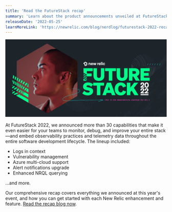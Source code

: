 ```yaml
---
title: 'Read the FutureStack recap' 
summary: 'Learn about the product announcements unveiled at FutureStack 2022, our ultimate customer conference for software engineers and developers.'
releaseDate: '2022-05-25'
learnMoreLink: 'https://newrelic.com/blog/nerdlog/futurestack-2022-recap' 
---
```


![FutureStack 2022 blog graphic, green logo](./images/FS_Blog_Graphic_520x250.png "FutureStack 2022 blog graphic, green logo")

At FutureStack 2022, we announced more than 30 capabilities that make it even easier for your teams to monitor, debug, and improve your entire stack—and embed observability practices and telemetry data throughout the entire software development lifecycle. The lineup included:

* Logs in context
* Vulnerability management
* Azure multi-cloud support
* Alert notifications upgrade
* Enhanced NRQL querying

...and more.

Our comprehensive recap covers everything we announced at this year's event, and how you can get started with each New Relic enhancement and feature. [Read the recap blog now](https://newrelic.com/blog/nerdlog/futurestack-2022-recap).

